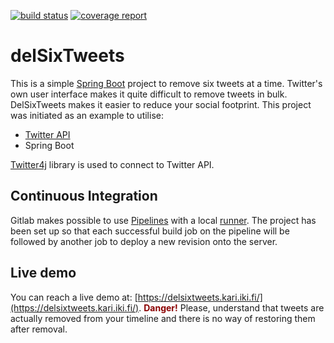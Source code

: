 [![build status](https://gitlab.com/kari.laalo/delSixTweets/badges/master/build.svg)](https://gitlab.com/kari.laalo/delSixTweets/commits/master)
[![coverage report](https://gitlab.com/kari.laalo/delSixTweets/badges/master/coverage.svg)](https://gitlab.com/kari.laalo/delSixTweets/commits/master)

# delSixTweets
This is a simple [Spring Boot](https://projects.spring.io/spring-boot/) project to remove six tweets at a time. Twitter's own user interface makes it quite difficult to remove tweets in bulk. DelSixTweets makes it easier to reduce your social footprint. This project was initiated as an example to utilise:

* [Twitter API](https://dev.twitter.com)
* Spring Boot

[Twitter4j](http://twitter4j.org) library is used to connect to Twitter API.

## Continuous Integration
Gitlab makes possible to use [Pipelines](https://docs.gitlab.com/ee/ci/pipelines.html) with a local [runner](https://docs.gitlab.com/runner/). The project has been set up so that each successful build job on the pipeline will be followed by another job to deploy a new revision onto the server.

## Live demo
You can reach a live demo at: [https://delsixtweets.kari.iki.fi/](https://delsixtweets.kari.iki.fi/). <span style='color: darkRed'>**Danger!**</span> Please, understand that tweets are actually removed from your timeline and there is no way of restoring them after removal. 